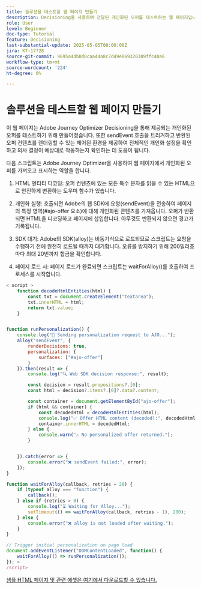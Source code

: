 ```yaml
---
title: 솔루션을 테스트할 웹 페이지 만들기
description: Decisioning을 사용하여 전달된 개인화된 오퍼를 테스트하는 웹 페이지입니다.
role: User
level: Beginner
doc-type: Tutorial
feature: Decisioning
last-substantial-update: 2025-05-05T00:00:00Z
jira: KT-17728
source-git-commit: 9695a4db0d0caa44a8c7d49e069320309ffc40a6
workflow-type: tm+mt
source-wordcount: '224'
ht-degree: 0%

---
```



# 솔루션을 테스트할 웹 페이지 만들기

이 웹 페이지는 Adobe Journey Optimizer Decisioning을 통해 제공되는 개인화된 오퍼를 테스트하기 위해 만들어졌습니다. 또한 sendEvent 호출을 트리거하고 반환된 오퍼 컨텐츠를 렌더링할 수 있는 제어된 환경을 제공하여 전체적인 개인화 설정을 확인하고 의사 결정이 예상대로 작동하는지 확인하는 데 도움이 됩니다.

다음 스크립트는 Adobe Journey Optimizer을 사용하여 웹 페이지에서 개인화된 오퍼를 가져오고 표시하는 역할을 합니다.

1. HTML 엔티티 디코딩: 오퍼 컨텐츠에 있는 모든 특수 문자를 읽을 수 있는 HTML으로 안전하게 변환하는 도우미 함수가 있습니다.

2. 개인화 실행:
호출되면 Adobe의 웹 SDK에 요청(sendEvent)을 전송하여 페이지의 특정 영역(#ajo-offer 요소)에 대해 개인화된 콘텐츠를 가져옵니다.
오퍼가 반환되면 HTML을 디코딩하고 페이지에 삽입합니다.
아무것도 반환되지 않으면 경고가 기록됩니다.

3. SDK 대기:
Adobe의 SDK(alloy)는 비동기식으로 로드되므로 스크립트는 요청을 수행하기 전에 완전히 로드될 때까지 대기합니다.
오류를 방지하기 위해 200밀리초마다 최대 20번까지 합금을 확인합니다.

4. 페이지 로드 시: 페이지 로드가 완료되면 스크립트는 waitForAlloy()를 호출하여 프로세스를 시작합니다.



```javascript
< script >
    function decodeHtmlEntities(html) {
        const txt = document.createElement("textarea");
        txt.innerHTML = html;
        return txt.value;
    }


function runPersonalization() {
    console.log("🚀 Sending personalization request to AJO...");
    alloy("sendEvent", {
        renderDecisions: true,
        personalization: {
            surfaces: ["#ajo-offer"]
        }
    }).then(result => {
        console.log("🔍 Web SDK decision response:", result);

        const decision = result.propositions?.[0];
        const html = decision?.items?.[0]?.data?.content;

        const container = document.getElementById("ajo-offer");
        if (html && container) {
            const decodedHtml = decodeHtmlEntities(html);
            console.log("✅ Offer HTML content (decoded):", decodedHtml);
            container.innerHTML = decodedHtml;
        } else {
            console.warn("⚠️ No personalized offer returned.");
        }


    }).catch(error => {
        console.error("❌ sendEvent failed:", error);
    });
}

function waitForAlloy(callback, retries = 20) {
    if (typeof alloy === "function") {
        callback();
    } else if (retries > 0) {
        console.log("⌛ Waiting for Alloy...");
        setTimeout(() => waitForAlloy(callback, retries - 1), 200);
    } else {
        console.error("❌ alloy is not loaded after waiting.");
    }
}

// Trigger initial personalization on page load
document.addEventListener("DOMContentLoaded", function() {
    waitForAlloy(() => runPersonalization());
}); <
/script>
```

[샘플 HTML 페이지 및 관련 에셋은 여기에서 다운로드할 수 있습니다.](assets/web-page-assets.zip)